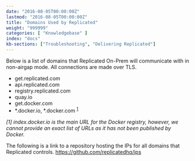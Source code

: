 ```yaml
---
date: "2016-08-05T00:00:00Z"
lastmod: "2016-08-05T00:00:00Z"
title: "Domains Used by Replicated"
weight: "999999"
categories: [ "Knowledgebase" ]
index: "docs"
kb-sections: ["Troubleshooting", "Delivering Replicated"]
---
```


Below is a list of domains that Replicated On-Prem will communicate with in non-airgap mode. All connections are made over TLS.

- get.replicated.com
- api.replicated.com
- registry.replicated.com
- quay.io
- get.docker.com
- *.docker.io, *.docker.com <sup>[1](#dockerio)</sup>

*<a name="dockerio">[1]</a> index.docker.io is the main URL for the Docker registry, however, we cannot provide an exact list of URLs as it has not been published by Docker.*

The following is a link to a repository hosting the IPs for all domains that Replicated controls.
https://github.com/replicatedhq/ips
